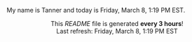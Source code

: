 My name is Tanner and today is Friday, March 8, 1:19 PM EST.

<p align="center">This <i>README</i> file is generated <b>every 3 hours</b>!</br>Last refresh: Friday, March 8, 1:19 PM EST<br /></p>
